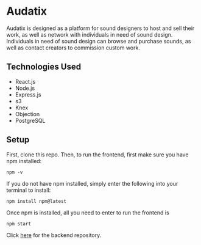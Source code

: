 # Audatix
Audatix is designed as a platform for sound designers to host and sell their work, as well as network with individuals in need of sound design. Individuals in need of sound design can browse and purchase sounds, as well as contact creators to commission custom work.

## Technologies Used
- React.js
- Node.js
- Express.js
- s3
- Knex
- Objection
- PostgreSQL

## Setup
First, clone this repo. Then, to run the frontend, first make sure you have npm installed: 
```
npm -v
```

If you do not have npm installed, simply enter the following into your terminal to install: 
```
npm install npm@latest
```

Once npm is installed, all you need to enter to run the frontend is
```
npm start
```
Click [here](https://github.com/cju5025/Audatix-Backend) for the backend repository.

